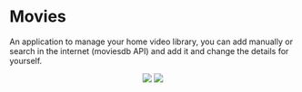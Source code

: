 # Movies
An application to manage your home video library, you can add manually or search in the internet (moviesdb API) and add it and change the details for yourself.  
<p align="center">
  <img max-width:200px src="http://up419.siz.co.il/up3/tq3ttoamky0z.jpg">
  <img max-width:200px src="http://up419.siz.co.il/up2/nyzwmmkooiwj.jpg">
</p>


